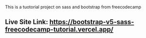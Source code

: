 This is a tuotorial project on sass and bootstrap from freecodecamp

## Live Site Link: https://bootstrap-v5-sass-freecodecamp-tutorial.vercel.app/
